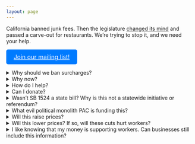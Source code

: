 ```yaml
---
layout: page
---
```


California banned junk fees. Then the legislature [changed its mind](https://www.sfchronicle.com/food/restaurants/article/restaurant-junk-fees-exemption-bill-19497214.php) and passed a carve-out for restaurants. We’re trying to stop it, and we need your help.

<a href="/subscribe" style="display: inline-block; padding: 10px 20px; font-size: 16px; color: #fff; background-color: #007BFF; border: none; border-radius: 5px; text-align: center;">Join our mailing list!</a>

<details>
<summary>Why should we ban surcharges?</summary>
Mandatory surcharges are fundamentally misleading: they make prices look lower than they actually are and make you do a multiplication problem to find out what you need to pay.
</details>

<span class="spacer" />

<details>
<summary>Why now?</summary>

In October 2023, <a href="https://leginfo.legislature.ca.gov/faces/billTextClient.xhtml?bill_id=202320240SB478">SB 478</a>, an update to the Consumers Legal Remedies Act, was signed into law. This banned "drip pricing" (a rising trend in which companies will shift some cost from the price of items into mandatory fees) in California, effective July 1, 2024. But then, in June 2024 — less than a month before the surcharge ban was set to take effect — legislators introduced <a href="https://leginfo.legislature.ca.gov/faces/billNavClient.xhtml?bill_id=202320240SB1524">SB 1524</a>, a last-minute attempt to carve out an exception for restaurants and bars to continue to engage in drip pricing. This measure is intended to close the SB 1524 loophole within San Francisco. SB 1524 has (as of June 27, 2024) passed both houses of the state legislature unanimously.

</details>
<span class="spacer" />

<details>
<summary>How do I help?</summary>

<ul>
<li><a href="/subscribe">Join our email list.</a></li>
<li><a href="https://findyourrep.legislature.ca.gov/">Contact your state legislators</a> and tell them that you oppose restaurant junk fees.</li>
<li><a href="https://www.gov.ca.gov/contact/">Contact the Governor</a> and tell him you oppose SB 1524.</li>
<li><a href="https://sfplanninggis.org/sffind/">Contact your Supervisor</a> and tell them that you support a city ordinance to ban restaurant surcharges.</li>
</ul>

The petition to put this on the ballot has been submitted to the City Attorney for review but is not yet cleared for circulation. (And with any luck, SB 1524 will not pass and this will be unnecessary anyway.)

</details>
<span class="spacer" />

<details>
<summary>Can I donate?</summary>
Soon! We are still working to create and register the proper legal entity to accept donations. Make sure to <a href="/subscribe">subscribe to the mailing list</a> if you are interested in donating; we will definitely bump this there. These donations will fund things like hosting this website, printing costs, professional services to ensure compliance with relevant election and campaign-finance laws, and (if budget allows) advertisements and paid signature gathering.
</details>
<span class="spacer" />

<details>
<summary>Wasn’t SB 1524 a state bill? Why is this not a statewide initiative or referendum?</summary>
SB 1524 would apply to California. This initiative only fills the loophole in SF because… it's easier. A statewide petition would require about 550,000 signatures to qualify while a local one only requires about 10,000 signatures.
</details>
<span class="spacer" />

<details>
<summary>What evil political monolith PAC is funding this?</summary>
We’re just like… some guys, you know. That said, if you’re an evil political monolith PAC and want to help us for some reason, please <a href="/contact">get in touch</a>!
</details>
<span class="spacer" />

<details>
<summary>Will this raise prices?</summary>
This will require prices include fees we are <i>already paying</i>. The price you see on the menu might go up, but without the added fees, the prices we'll pay at the end of the night stay virtually the same.
</details>
<span class="spacer" />

<details>
<summary>Will this lower prices? If so, will these cuts hurt workers? </summary>
No. This does not affect the business constraints in which restaurants operate: they still will be required to provide identical benefits to their workers.
</details>
<span class="spacer" />

<details>
<summary>I like knowing that my money is supporting workers. Can businesses still include this information?</summary>
Yes. This ordinance only affects the advertised or listed prices of items. If the restaurant wants to put extra information on the receipt, they are still free to do so. Consider an example: a current bill may be formatted as

<ul>
<li>$100 food items</li>
<li>$5 SF Mandate Surcharge</li>
<li>Subtotal: $105</li>
<li>Taxes: $9.06</li>
<li>Total: $114.06</li>
</ul>

This bill could equivalently be formatted:

<ul>
<li>$105 food items</li>
<li>Subtotal: $105</li>
<li>Taxes: $9.06</li>
<li>Total: $114.06</li>
<li><i>Note</i>: $5 from your bill went towards our employees' healthcare. Thank you!</li>
</ul>

</details>
<span class="spacer" />
